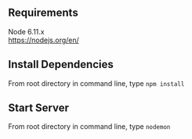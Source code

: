 ## Requirements
Node 6.11.x  
https://nodejs.org/en/

## Install Dependencies 
From root directory in command line, type ```npm install```

## Start Server 
From root directory in command line, type ```nodemon```
